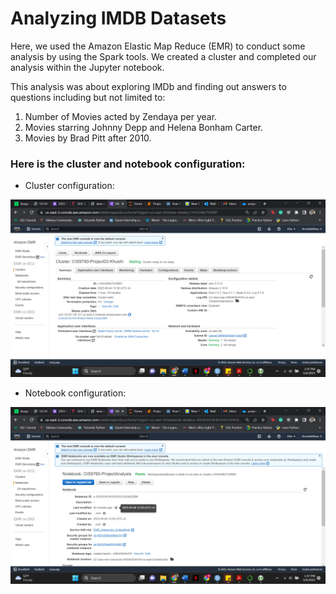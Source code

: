 # Analyzing IMDB Datasets

Here, we used the Amazon Elastic Map Reduce (EMR) to conduct some analysis by using the Spark tools. We created a cluster and completed our analysis within the Jupyter notebook.  

This analysis was about exploring IMDb and finding out answers to questions including but not limited to: 

1. Number of Movies acted by Zendaya per year. 
2. Movies starring Johnny Depp and Helena Bonham Carter. 
3. Movies by Brad Pitt after 2010. 

### Here is the cluster and notebook configuration:

* Cluster configuration:

![Cluster Config](./Assets/cluster_configuration.png)

* Notebook configuration:

![Cluster Config](./Assets/notebook_configuration.png)
